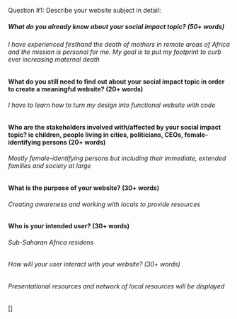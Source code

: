  Question #1:  Describe your website subject in detail:

##### What do you already know about your social impact topic? (50+ words)

###### I have experienced firsthand the death of mothers in remote areas of Africa and the mission is personal for me. My goal is to put my footprint to curb ever increasing maternal death


#### What do you still need to find out about your social impact topic in order to create a meaningful website? (20+ words)

###### I have to learn how to turn my design into functional website with code


#### Who are the stakeholders involved with/affected by your social impact topic? ie children, people living in cities, politicians, CEOs, female-identifying persons (20+ words)

###### Mostly female-identifying persons but including their immediate, extended families and society at large

#### What is the purpose of your website? (30+ words)

###### Creating awareness and working with locals to provide resources


#### Who is your intended user? (30+ words)

###### Sub-Saharan Africa residens

###### How will your user interact with your website? (30+ words)

###### Presentational resources and network of local resources will be displayed

[] 






